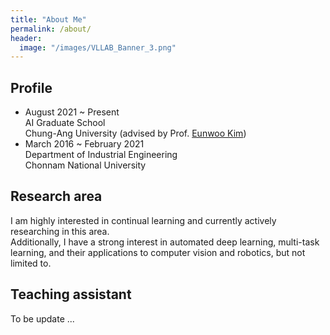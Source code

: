 ```yaml
---
title: "About Me"
permalink: /about/
header:
  image: "/images/VLLAB_Banner_3.png"
---
```



## Profile
- August 2021 ~ Present<br>
  AI Graduate School<br> 
  Chung-Ang University (advised by Prof. [Eunwoo Kim](https://vllab.cau.ac.kr/members/professor/))
- March 2016 ~ February 2021<br>
  Department of Industrial Engineering<br>
  Chonnam National University 

## Research area
I am highly interested in continual learning and currently actively researching in this area.<br>
Additionally, I have a strong interest in automated deep learning, multi-task learning, and their applications to computer vision and robotics, but not limited to.

## Teaching assistant
To be update ...
